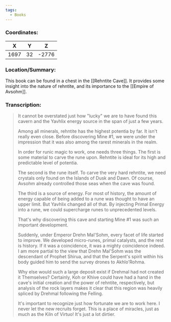 ```yaml
---
tags:
  - Books
---
```


### Coordinates:
| **X** | **Y**| **Z** |
|:-----:|:----:|:-----:|
|1697  |32   |-2776  |

### Location/Summary:
This book can be found in a chest in the [[Rehntite Cave]]. It provides some insight into the nature of rehntite, and its importance to the [[Empire of Avsohm]].

### Transcription:
> It cannot be overstated just how "lucky" we are to have found this cavern and the Yavhlix energy source in the span of just a few years.
>
> Among all minerals, rehntite has the highest potentia by far. It isn't really even close. Before discovering Mine #1, we were under the impression that it was also among the rarest minerals in the realm.
>
> In order for runic magic to work, one needs three things. The first is some material to carve the rune upon. Rehntite is ideal for its high and predictable level of potentia.
>
> The second is the rune itself. To carve the very hard rehntite, we need crystals only found on the Islands of Dusk and Dawn. Of course, Avsohm already controlled those seas when the cave was found.
>
> The third is a source of energy. For most of history, the amount of energy capable of being added to a rune was thought to have an upper limit. But Yavhlix changed all of that. By injecting Primal Energy into a rune, we could supercharge runes to unprecedented levels.
>
> That's why discovering this cave and starting Mine #1 was such an important development.
>
> Suddenly, under  Emperor Drehn Mal'Sohm, every facet of life started to improve. We developed micro-runes, primal catalysts, and the rest is history. If it was a coincidence, it was a mighty coincidence indeed. I am more partial to the view that Drehn Mal'Sohm was the descendant of Prophet Shirua, and that the Serpent's spirit within his body guided him to send the survey drones to Akhlo'Rohma.
>
> Why else would such a large deposit exist if Drehmal had not created it Themselves? Certainly, Koh or Khive could have had a hand in the cave's initial creation and the power of rehntite, respectively, but analysis of the rock layers makes it clear that this region was heavily spliced by Drehmal following the Felling.
>
> It's important to recognize just how fortunate we are to work here. I never let the new recruits forget. This is a place of miracles, just as much as the Kiln of Virtuo! It's just a lot dirtier.

